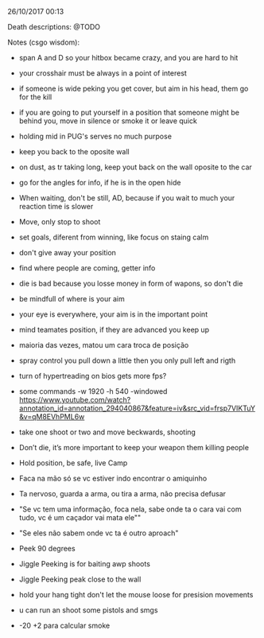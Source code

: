 26/10/2017 00:13

Death descriptions:
@TODO

Notes (csgo wisdom):
* span A and D so your hitbox became crazy, and you are hard to hit
* your crosshair must be always in a point of interest
* if someone is wide peking you get cover, but aim in his head, them go for the kill
* if you are going to put yourself in a position that someone might be behind you, move in silence or smoke it or leave quick
* holding mid in PUG's serves no much purpose
* keep you back to the oposite wall
* on dust, as tr taking long, keep yout back on the wall oposite to the car
* go for the angles for info, if he is in the open hide
* When waiting, don't be still, AD, because if you wait to much your reaction time is slower
* Move, only stop to shoot
* set goals, diferent from winning, like focus on staing calm
* don't give away your position
* find where people are coming, getter info
* die is bad because you losse money in form of wapons, so don't die
* be mindfull of where is your aim
* your eye is everywhere, your aim is in the important point
* mind teamates position, if they are advanced you keep up
* maioria das vezes, matou um cara troca de posição
* spray control you pull down a little then you only pull left and rigth
* turn of hypertreading on bios gets more fps?
* some commands -w 1920 -h 540 -windowed https://www.youtube.com/watch?annotation_id=annotation_294040867&feature=iv&src_vid=frsp7VIKTuY&v=qM8EVhPML6w
* take one shoot or two and move beckwards, shooting
* Don’t die, it’s more important to keep your weapon them killing people
* Hold position, be safe, live Camp
* Faca na mão só se vc  estiver indo encontrar o amiquinho 
* Ta nervoso, guarda a arma, ou tira a arma, não precisa defusar
* "Se vc tem uma informação, foca nela, sabe onde ta o cara vai com tudo, vc é um caçador vai mata ele""
* "Se eles não sabem onde vc ta é outro aproach"
* Peek 90 degrees
* Jiggle Peeking is for baiting awp shoots
* Jiggle Peeking peak close to the wall
* hold your hang tight don't let the mouse loose for presision movements
* u can run an shoot some pistols and smgs


* -20 +2 para calcular smoke
